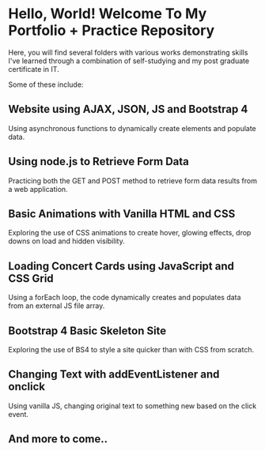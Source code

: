 # Hello, World! Welcome To My Portfolio + Practice Repository

Here, you will find several folders with various works demonstrating skills I've learned through a combination of self-studying and my post graduate certificate in IT.

Some of these include:

## Website using AJAX, JSON, JS and Bootstrap 4

Using asynchronous functions to dynamically create elements and populate data.


## Using node.js to Retrieve Form Data

Practicing both the GET and POST method to retrieve form data results from a web application.


## Basic Animations with Vanilla HTML and CSS

Exploring the use of CSS animations to create hover, glowing effects, drop downs on load and hidden visibility.


## Loading Concert Cards using JavaScript and CSS Grid

Using a forEach loop, the code dynamically creates and populates data from an external JS file array.


## Bootstrap 4 Basic Skeleton Site

Exploring the use of BS4 to style a site quicker than with CSS from scratch.


## Changing Text with addEventListener and onclick

Using vanilla JS, changing original text to something new based on the click event.


## And more to come..

